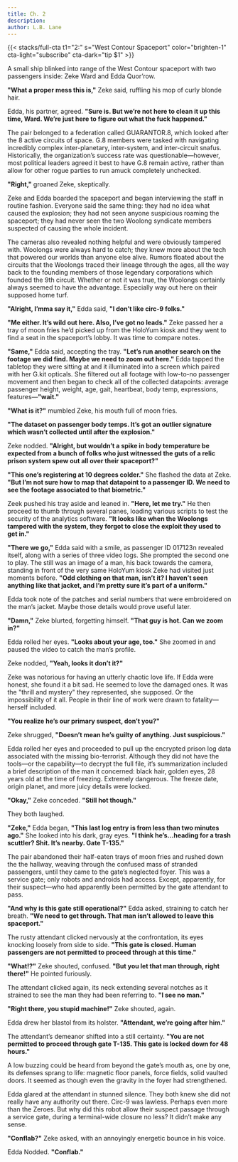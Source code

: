```yaml
---
title: Ch. 2
description:
author: L.B. Lane
---
```


{{< stacks/full-cta t1="2:" s="West Contour Spaceport" color="brighten-1" cta-light="subscribe" cta-dark="tip $1" >}}

A small ship blinked into range of the West Contour spaceport with two passengers inside: Zeke Ward and Edda Quor’row. 

**"What a proper mess this is,"** Zeke said, ruffling his mop of curly blonde hair.

Edda, his partner, agreed. **"Sure is. But we’re not here to clean it up this time, Ward. We’re just here to figure out what the fuck happened."**

The pair belonged to a federation called GUARANTOR.8, which looked after the 8 active circuits of space. G.8 members were tasked with navigating incredibly complex inter-planetary, inter-system, and inter-circuit snafus. Historically, the organization’s success rate was questionable—however, most political leaders agreed it best to have G.8 remain active, rather than allow for other rogue parties to run amuck completely unchecked. 

**"Right,"** groaned Zeke, skeptically. 

Zeke and Edda boarded the spaceport and began interviewing the staff in routine fashion. Everyone said the same thing: they had no idea what caused the explosion; they had not seen anyone suspicious roaming the spaceport; they had never seen the two Woolong syndicate members suspected of causing the whole incident. 

The cameras also revealed nothing helpful and were obviously tampered with. Woolongs were always hard to catch; they knew more about the tech that powered our worlds than anyone else alive. Rumors floated about the circuits that the Woolongs traced their lineage through the ages, all the way back to the founding members of those legendary corporations which founded the 9th circuit. Whether or not it was true, the Woolongs certainly always seemed to have the advantage. Especially way out here on their supposed home turf.

**"Alright, I’mma say it,"** Edda said, **"I don’t like circ-9 folks."**

**"Me either. It’s wild out here. Also, I’ve got no leads."** Zeke passed her a tray of moon fries he’d picked up from the HoloYum kiosk and they went to find a seat in the spaceport’s lobby. It was time to compare notes. 

**"Same,"** Edda said, accepting the tray. **"Let’s run another search on the footage we did find. Maybe we need to zoom out here."** Edda tapped the tabletop they were sitting at and it illuminated into a screen which paired with her G.kit opticals. She filtered out all footage with low-to-no passenger movement and then began to check all of the collected datapoints: average passenger height, weight, age, gait, heartbeat, body temp, expressions, features—**"wait."**

**"What is it?"** mumbled Zeke, his mouth full of moon fries.

**"The dataset on passenger body temps. It’s got an outlier  signature which wasn’t collected until after the explosion."**

Zeke nodded. **"Alright, but wouldn’t a spike in body temperature be expected from a bunch of folks who just witnessed the guts of a relic prison system spew out all over their spaceport?"**

**"This one’s registering at 10 degrees colder."** She flashed the data at Zeke. **"But I’m not sure how to map that datapoint to a passenger ID. We need to see the footage associated to that biometric."**

Zeek pushed his tray aside and leaned in. **"Here, let me try."** He then proceed to thumb through several panes, loading various scripts to test the security of the analytics software. **"It looks like when the Woolongs tampered with the system, they forgot to close the exploit they used to get in."**

**"There we go,"** Edda said with a smile, as passenger ID 017123n revealed itself, along with a series of three video logs. She prompted the second one to play. The still was an image of a man, his back towards the camera, standing in front of the very same HoloYum kiosk Zeke had visited just moments before. **"Odd clothing on that man, isn’t it? I haven’t seen anything like that jacket, and I’m pretty sure it’s part of a uniform."**

Edda took note of the patches and serial numbers that were embroidered on the man’s jacket. Maybe those details would prove useful later.

**"Damn,"** Zeke blurted, forgetting himself. **"That guy is hot. Can we zoom in?"**

Edda rolled her eyes. **"Looks about your age, too."** She zoomed in and paused the video to catch the man’s profile. 

Zeke nodded, **"Yeah, looks it don’t it?"**

Zeke was notorious for having an utterly chaotic love life. If Edda were honest, she found it a bit sad. He seemed to love the damaged ones. It was the "thrill and mystery" they represented, she supposed. Or the impossibility of it all. People in their line of work were drawn to fatality—herself included.

**"You realize he’s our primary suspect, don’t you?"**

Zeke shrugged, **"Doesn’t mean he’s guilty of anything. Just suspicious."**

Edda rolled her eyes and proceeded to pull up the encrypted prison log data associated with the missing bio-terrorist. Although they did not have the tools—or the capability—to decrypt the full file, it’s summarization included a brief description of the man it concerned: black hair, golden eyes, 28 years old at the time of freezing. Extremely dangerous. The freeze date, origin planet, and more juicy details were locked.

**"Okay,"** Zeke conceded. **"Still hot though."**

They both laughed.

**"Zeke,"** Edda began, **"This last log entry is from less than two minutes ago."** She looked into his dark, gray eyes. **"I think he’s…heading for a trash scuttler? Shit. It’s nearby. Gate T-135."**

The pair abandoned their half-eaten trays of moon fries and rushed down the the hallway, weaving through the confused mass of stranded passengers, until they came to the gate’s neglected foyer.
This was a service gate; only robots and androids had access. Except, apparently, for their suspect—who had apparently been permitted by the gate attendant to pass. 

**"And why is this gate still operational?"** Edda asked, straining to catch her breath. **"We need to get through. That man isn’t allowed to leave this spaceport."**

The rusty attendant clicked nervously at the confrontation, its eyes knocking loosely from side to side. **"This gate is closed. Human passengers are not permitted to proceed through at this time."**

**"What!?"** Zeke shouted, confused. **"But you let that man through, right there!"** He pointed furiously. 

The attendant clicked again, its neck extending several notches as it strained to see the man they had been referring to. **"I see no man."**

**"Right there, you stupid machine!"** Zeke shouted, again.

Edda drew her blastol from its holster. **"Attendant, we’re going after him."**

The attendant’s demeanor shifted into a still certainty. **"You are not permitted to proceed through gate T-135. This gate is locked down for 48 hours."**

A low buzzing could be heard from beyond the gate’s mouth as, one by one, its defenses sprang to life: magnetic floor panels, force fields, solid vaulted doors. It seemed as though even the gravity in the foyer had strengthened. 

Edda glared at the attendant in stunned silence. They both knew she did not really have any authority out there. Circ-9 was lawless. Perhaps even more than the Zeroes.  But why did this robot allow their suspect passage through a service gate, during a terminal-wide closure no less? It didn’t make any sense. 

**"Conflab?"** Zeke asked, with an annoyingly energetic bounce in his voice.

Edda Nodded. **"Conflab."**

